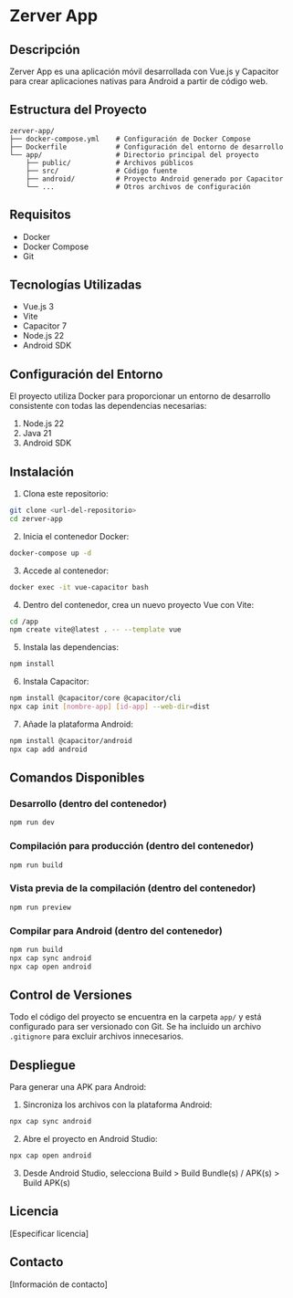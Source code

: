 # Zerver App

## Descripción
Zerver App es una aplicación móvil desarrollada con Vue.js y Capacitor para crear aplicaciones nativas para Android a partir de código web.

## Estructura del Proyecto
```
zerver-app/
├── docker-compose.yml    # Configuración de Docker Compose
├── Dockerfile            # Configuración del entorno de desarrollo
└── app/                  # Directorio principal del proyecto
    ├── public/           # Archivos públicos
    ├── src/              # Código fuente
    ├── android/          # Proyecto Android generado por Capacitor
    └── ...               # Otros archivos de configuración
```

## Requisitos
- Docker
- Docker Compose
- Git

## Tecnologías Utilizadas
- Vue.js 3
- Vite
- Capacitor 7
- Node.js 22
- Android SDK

## Configuración del Entorno
El proyecto utiliza Docker para proporcionar un entorno de desarrollo consistente con todas las dependencias necesarias:

1. Node.js 22
2. Java 21
3. Android SDK

## Instalación

1. Clona este repositorio:
```bash
git clone <url-del-repositorio>
cd zerver-app
```

2. Inicia el contenedor Docker:
```bash
docker-compose up -d
```

3. Accede al contenedor:
```bash
docker exec -it vue-capacitor bash
```

4. Dentro del contenedor, crea un nuevo proyecto Vue con Vite:
```bash
cd /app
npm create vite@latest . -- --template vue
```

5. Instala las dependencias:
```bash
npm install
```

6. Instala Capacitor:
```bash
npm install @capacitor/core @capacitor/cli
npx cap init [nombre-app] [id-app] --web-dir=dist
```

7. Añade la plataforma Android:
```bash
npm install @capacitor/android
npx cap add android
```

## Comandos Disponibles

### Desarrollo (dentro del contenedor)
```bash
npm run dev
```

### Compilación para producción (dentro del contenedor)
```bash
npm run build
```

### Vista previa de la compilación (dentro del contenedor)
```bash
npm run preview
```

### Compilar para Android (dentro del contenedor)
```bash
npm run build
npx cap sync android
npx cap open android
```

## Control de Versiones
Todo el código del proyecto se encuentra en la carpeta `app/` y está configurado para ser versionado con Git. Se ha incluido un archivo `.gitignore` para excluir archivos innecesarios.

## Despliegue
Para generar una APK para Android:

1. Sincroniza los archivos con la plataforma Android:
```bash
npx cap sync android
```

2. Abre el proyecto en Android Studio:
```bash
npx cap open android
```

3. Desde Android Studio, selecciona Build > Build Bundle(s) / APK(s) > Build APK(s)

## Licencia
[Especificar licencia]

## Contacto
[Información de contacto]